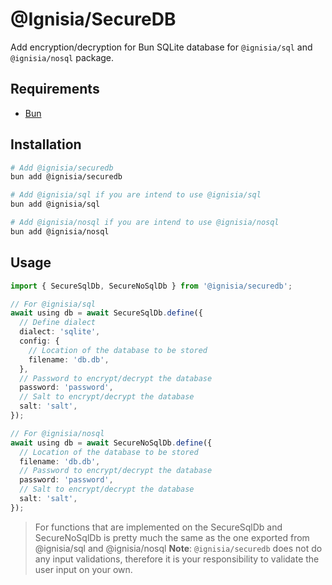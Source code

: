 # @Ignisia/SecureDB

Add encryption/decryption for Bun SQLite database for `@ignisia/sql` and `@ignisia/nosql` package.

## Requirements

- [Bun](https://bun.sh/)

## Installation

```bash
# Add @ignisia/securedb
bun add @ignisia/securedb

# Add @ignisia/sql if you are intend to use @ignisia/sql
bun add @ignisia/sql

# Add @ignisia/nosql if you are intend to use @ignisia/nosql
bun add @ignisia/nosql
```

## Usage

```ts
import { SecureSqlDb, SecureNoSqlDb } from '@ignisia/securedb';

// For @ignisia/sql
await using db = await SecureSqlDb.define({
  // Define dialect
  dialect: 'sqlite',
  config: {
    // Location of the database to be stored
    filename: 'db.db',
  },
  // Password to encrypt/decrypt the database
  password: 'password',
  // Salt to encrypt/decrypt the database
  salt: 'salt',
});

// For @ignisia/nosql
await using db = await SecureNoSqlDb.define({
  // Location of the database to be stored
  filename: 'db.db',
  // Password to encrypt/decrypt the database
  password: 'password',
  // Salt to encrypt/decrypt the database
  salt: 'salt',
});
```

> For functions that are implemented on the SecureSqlDb and SecureNoSqlDb is pretty much the same as the one exported from @ignisia/sql and @ignisia/nosql
> **Note**: `@ignisia/securedb` does not do any input validations, therefore it is your responsibility to validate the user input on your own.
